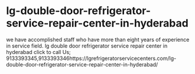 # lg-double-door-refrigerator-service-repair-center-in-hyderabad
we have accomplished staff who have more than eight years of experience in service field. lg double door refrigerator service repair center in hyderabad click to call Us; 9133393345,9133393346https://lgrefrigeratorservicecenters.com/lg-double-door-refrigerator-service-repair-center-in-hyderabad/
